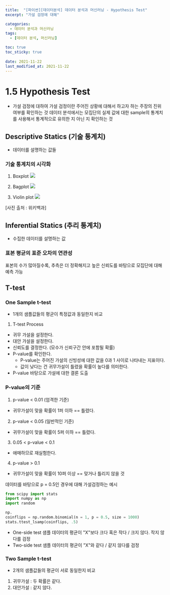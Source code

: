 ```yaml
---
title:  "[파이썬][데이터분석] 데이터 분석과 머신러닝 - Hypothesis Test"
excerpt: "가설 검정에 대해"

categories:
  - 데이터 분석과 머신러닝
tags:
  - [데이터 분석, 머신러닝]

toc: true
toc_sticky: true
 
date: 2021-11-22
last_modified_at: 2021-11-22
---
```


# 1.5 Hypothesis Test
- 가설 검정에 대하여
가설 검정이란 주어진 상황에 대해서 하고자 하는 주장의 진위여부를 확인하는 것
데이터 분석에서는 모집단의 실제 값에 대한 sample의 통계치를 사용해서 통계적으로 유의한 지 아닌 지 확인하는 것

## Descriptive Statics (기술 통계치)
- 데이터를 설명하는 값들

### 기술 통계치의 시각화

1. Boxplot
<img src = 'https://upload.wikimedia.org/wikipedia/commons/thumb/f/fa/Michelsonmorley-boxplot.svg/1920px-Michelsonmorley-boxplot.svg.png'></img>

2. Bagplot
<img src = 'https://upload.wikimedia.org/wikipedia/commons/9/9f/Bagplot.png'></img>

3. Violin plot
<img src = 'https://upload.wikimedia.org/wikipedia/commons/3/3a/Violin_plot.gif'></img>

[사진 출처 : 위키백과]

## Inferential Statics (추리 통계치)
- 수집한 데이터를 설명하는 값

### 표본 평균의 표준 오차의 연관성

표본의 수가 많아질수록, 추측은 더 정확해지고 높은 신뢰도를 바탕으로 모집단에 대해 예측 가능

## T-test
### One Sample t-test
- 1개의 샘플값들의 평균이 특정값과 동일한지 비교
1. T-test Process
  - 귀무 가설을 설정한다.
  - 대안 가설을 설정한다.
  - 신뢰도를 결정한다. (모수가 신뢰구간 안에 포함될 확률)
  - P-value를 확인한다.
    - P-value는 주어진 가설의 신빙성에 대한 값을 0과 1 사이로 나타내는 지표이다.
    -  값이 낮다는 건 귀무가설이 틀렸을 확률이 높다를 의미한다.
  - P-value 바탕으로 가설에 대한 결론 도출

### P-value의 기준
1. p-value < 0.01 (엄격한 기준)
  - 귀무가설이 맞을 확률이 1퍼 이하 == 틀렸다.
2. p-value < 0.05 (일반적인 기준)
  - 귀무가설이 맞을 확률이 5퍼 이하 == 틀렸다.
3. 0.05 < p-value < 0.1
  - 애매하므로 재실험한다.
4. p-value > 0.1
  - 귀무가설이 맞을 확률이 10퍼 이상 == 맞거나 틀리지 않을 것

데이터를 바탕으로 p = 0.5인 경우에 대해 가설검정하는 예시
```python
from scipy import stats
import numpy as np
import random

np.
coinflips = np.random.binomial(n = 1, p = 0.5, size = 1000)
stats.ttest_lsamp(coinflips, .5)
```

- One-side test
  샘플 데이터의 평균이 "X"보다 크다 혹은 작다 / 크지 않다. 작지 않다를 검정
- Two-side test
  샘플 데이터의 평균이 "X"와 같다 / 같지 않다를 검정

### Two Sample t-test
- 2개의 샘플값들의 평균이 서로 동일한지 비교

1. 귀무가설 : 두 확률은 같다.
2. 대안가설 : 같지 않다.